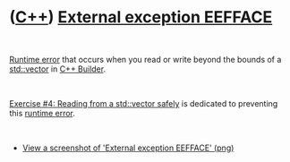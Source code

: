 



 

 

 

 

 

([C++](Cpp.htm)) [External exception EEFFACE](CppRuntimeErrorExternalExceptionEefface.htm)
==========================================================================================

 

[Runtime error](CppRuntimeError.htm) that occurs when you read or write
beyond the bounds of a [std::vector](CppVector.htm) in [C++
Builder](CppBuilder.htm).

 

[Exercise \#4: Reading from a std::vector
safely](CppExerciseReadingFromAvectorSafely.htm) is dedicated to
preventing this [runtime error](CppRuntimeError.htm).

 

-   [View a screenshot of 'External exception
    EEFFACE' (png)](CppRuntimeErrorExternalExceptionEefface.png)

 

 

 

 

 





 



